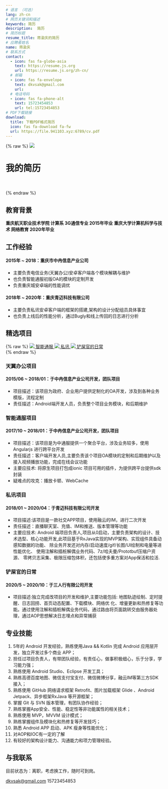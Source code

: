```yaml
---
# 语言 （可选）
lang: zh-cn
# 网页关键词和描述
keywords: 简历
description:  简历
# 简历标题
resume_title: 蒋渝庆的简历
# 应聘者姓名
name: 蒋渝庆
# 联系方式
contact:
  - icon: fas fa-globe-asia
    text: https://resume.js.org
    url: https://resume.js.org/zh-cn/
  # 邮箱
  - icon: fas fa-envelope
    text: dkvsak@gmail.com
    url:
  # 电话号码
  - icon: fas fa-phone-alt
    text: 15723454853
    url: tel:15723454853
# PDF下载链接
download:
  title: 下载PDF格式简历
  icon: fas fa-download fa-fw
  url: https://file.941103.xyz:6789/cv.pdf
---
```


{% raw %}
<grid>
<avatar><img src="https://cdn.jsdelivr.net/gh/xaoxuu/cdn-assets/avatar/avatar.png"></avatar>
<h1>我的简历</h1>
<center>
<br>
</center>
<br>
</grid>
{% endraw %}



## <i class="fas fa-user-graduate"></i> 教育背景

**重庆航天职业技术学院 计算系 3G通信专业 2015年毕业**
**重庆大学计算机科学与技术 网络教育 2020年毕业**

## <i class="fas fa-user-tie"></i> 工作经验


#### 2015年 ~ 2018：重庆市中冉信息产业公司

- 主要负责电信业务(天翼办公)安卓客户端各个模块解耦与维护
- 也负责智能通服初版OA的模块的定制开发
- 负责重庆城安卓端的性能调优

#### 2018年 ~ 2020年：重庆青迈科技有限公司

- 主要负责私讯安卓客户端的框架的搭建,架构的设计分配组员具体事宜
- 也负责上线后的性能分析，通过Bugly和线上传回的日志进行分析



## <i class="fas fa-award"></i> 精选项目

{% raw %}
<btns rounded>
<a href='https://www.qqtn.com/azsoft/324339.html'>
  <img src='https://pic.qqtn.com/up/2018-3/2018330109465530.png'>
  智能通服
</a>
<a href='https://shouyou.3dmgame.com/android/90772.html'>
  <img src='https://shouyou.3dmgame.com/uploadimg/ico/2018/1109/1541726329633641.png'>
  私讯
</a>
<a href='https://sj.qq.com/myapp/detail.htm?apkName=com.xiaoqs.petalarm'>
  <img src='https://pp.myapp.com/ma_icon/0/icon_53922657_1603117437/96'>
  铲屎官的日常
</a>
</btns><br>
{% endraw %}


### 天翼办公项目

#### 2015/06 ~ 2018/01：于中冉信息产业公司开发，团队项目

- 项目描述：该项目为政府、企业用户提供定制化的OA开发，涉及到各种业务模版，流程定制
- 责任描述：Android端开发人员，负责整个项目业务模块，和后期维护


### 智能通服项目

#### 2017/10 ~ 2018/01：于中冉信息产业公司开发，团队项目

- 项目描述：该项目是为中通服提供一个聚合平台，涉及业务较多，使用Angularjs 进行跨平台开发
- 责任描述：客户端开发人员,主要负责该个项目OA模块的定制和后期维护以及接入视频播放功能，完成在线会议功能
- 主要应技术: 将原生项目打包成ionic 项目可用的插件，为提供跨平台提供sdk封装
- 疑难点的攻克：播放卡顿、WebCache

### 私讯项目

#### 2018/01 ~ 2020/04：于青迈科技有限公司开发

- 项目描述:该项目是一款社交APP项目，使用融云的IM，进行二次开发
- 责任描述：直播聊天室、充值、IM和推送、版本管理等功能
- 主要应技术: Android 端项目负责人,项目从0启动，主要负责架构的设计、技术选型、核心功能开发,此项目基于RxJava实现的MVP架构、实现组件具备动感知数据的功能、
除业务开发还对内存/启动速度/gif/长图/UI绘制和电量等进性能优化、
使用注解和插桩解偶业务代码、7z/哈夫曼/Prototbuf压缩户资源、
零拷贝志采集、极限压缩包体积，还包括使多重方案对App保活和拉活.

### 铲屎官的日常

#### 2020/5 ~ 2020/10：于三人行有限公司开发
- 项目描述:独立完成改项目的开发和维护,主要功能包括: 地图轨迹绘制、定时提醒、日志回捞、首页动态配置、下载模块、网络优
化、增量更新和热修复等功能。通过使用注解和插桩解偶业务代码，通过路由将页面跳转交由服务器处理，通过AOP思想解决日志埋点和异常捕获


## <i class="fab fa-github"></i> 专业技能
1. 5年的 Android 开发经验，熟练使用Java && Kotlin 完成 Android 应用层开发，独立开发过多个商业 APP；
2. 担任过项目负责人，有带团队经验，有责任心，做事积极细心，乐于分享，学习能力强；
3. 熟练使用 Android Studio、Eclipse 开发工具；
4. 熟练高德百度地图、微信支付宝支付、微信微博分享，融云IM等第三方SDK 接入；
5. 熟练使用 GitHub 网络请求框架 Retrofit、图片加载框架 Glide 、Android Jetpack、异步框架RxJava  等开源框架；
6. 掌握 Git 与 SVN 版本管理，有团队协作经验；
7. 熟练掌握App安全、性能、稳定性等⾮功能属性的相关技术；
8. 熟练使用 MVP，MVVM 设计模式；
9. 熟练掌握组件及模块化和热修复等开发技巧；
10. 熟悉 Android APP 启动、APK 瘦身等性能优化；
12. 对AOP和IOC有一定的了解
13. 有较好的架构设计能力、沟通能力和项力管理经验。
## <i class="fas fa-phone-alt"></i> 与我联系
目前状态为：离职，考虑换工作，随时可到岗。

<i class="fas fa-envelope fa-fw"></i> dkvsak@gmail.com
<i class="fas fa-phone-alt fa-fw"></i> 15723454853

